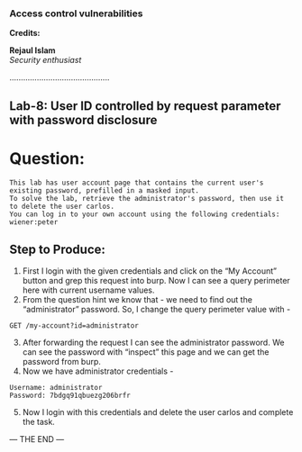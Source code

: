 ### Access control vulnerabilities

**Credits:**

**Rejaul Islam**  
_Security enthusiast_

............................................

## Lab-8: User ID controlled by request parameter with password disclosure

# Question:

```
This lab has user account page that contains the current user's existing password, prefilled in a masked input.
To solve the lab, retrieve the administrator's password, then use it to delete the user carlos.
You can log in to your own account using the following credentials: wiener:peter
```

## Step to Produce:

1. First I login with the given credentials and click on the “My Account” button and grep this request into burp. Now I can see a query perimeter here with current username values.
2. From the question hint we know that - we need to find out the “administrator” password. So, I change the query perimeter value with -

```
GET /my-account?id=administrator
```

3. After forwarding the request I can see the administrator password. We can see the password with “inspect” this page and we can get the password from burp.
4. Now we have administrator credentials -

```
Username: administrator
Password: 7bdgq91qbuezg206brfr
```

5. Now I login with this credentials and delete the user carlos and complete the task.

— THE END —
